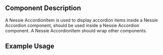 Component Description
---------------------

A Nessie AccordionItem is used to display accordion items inside a Nessie Accordion component, should be used inside a Nessie Accordion component. A Nessie AccordionItem should wrap other components.

Example Usage
-------------

<AccordionItem headerText="Form"/>
	<TextInput label="your name" >
</AccordionItem>
